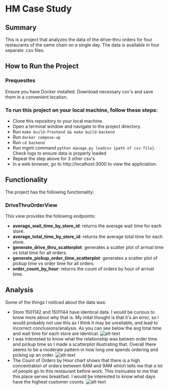 # HM Case Study

## Summary
This is a project that analyzes the data of the drive-thru orders for four restaurants of the same chain on a single day. The data is available in four separate .csv files.

## How to Run the Project
### Prequesites
Ensure you have Docker installed.
Download necessary csv's and save them in a convenient location.

### To run this project on your local machine, follow these steps:
- Clone this repository to your local machine.
- Open a terminal window and navigate to the project directory.
- Run `make build-frontend && make build-backend`
- Run `docker compose-up`
- Run `cd backend`
- Run mgmt command `python manage.py loadcsv {path of csv file}`. Check logs to ensure data is properly loaded
- Repeat the step above for 3 other csv's
- In a web browser, go to http://localhost:3000 to view the appliciation.

## Functionality
The project has the following functionality:

### DriveThruOrderView
This view provides the following endpoints:

 - __average_wait_time_by_store_id__: returns the average wait time for each store.
- __average_total_time_by_store_id__: returns the average total time for each store.
- __generate_drive_thru_scatterplot__: generates a scatter plot of arrival time vs total time for all orders.
- __generate_pickup_order_time_scatterplot__: generates a scatter plot of pickup time vs order time for all orders.
- __order_count_by_hour__: returns the count of orders by hour of arrival time.


## Analysis
Some of the things I noticed about the data was: 
- Store 1501142 and 1501144 have identical data. I would be curious to know more about why that is. My inital thought is that it's an error, so I would probably not use this as I think it may be unreliable, and lead to incorrect conclusions/analysis. As you can see below the avg total time and wait time for each store are identical.
![alt-text](https://i.imgur.com/gfXWVnz.png)
- I was interested to know what the relationship was betwen order time and pickup time so I made a scatterplot illustrating that. Overall there seems to be a moderate pattern in how long one spends ordering and picking up an order. 
![alt-text](https://i.imgur.com/iGYucbH.png)
- The Count of Orders by Hour chart shows that there is a high concentration of orders between 6AM and 9AM which tells me that a lot of people go to this restaurant before work. This insinuates to me that this place serves breakfast. I would be interested to know what days have the highest customer counts. 
![alt-text](https://i.imgur.com/JUVdwST.png)





